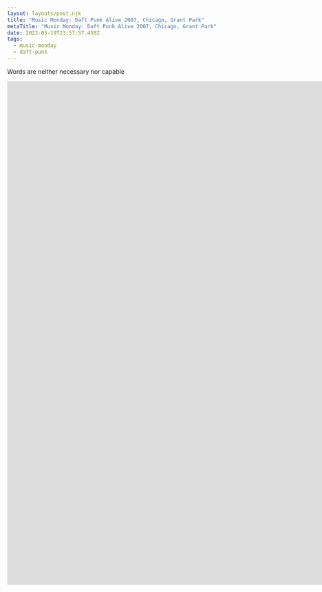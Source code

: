 ```yaml
---
layout: layouts/post.njk
title: "Music Monday: Daft Punk Alive 2007, Chicago, Grant Park"
metaTitle: "Music Monday: Daft Punk Alive 2007, Chicago, Grant Park"
date: 2022-05-19T23:57:57.458Z
tags:
  - music-monday
  - daft-punk
---
```

Words are neither necessary nor capable

<iframe width="2231" height="1169" src="https://www.youtube.com/embed/FsvmwR3rtoM" title="YouTube video player" frameborder="0" allow="accelerometer; autoplay; clipboard-write; encrypted-media; gyroscope; picture-in-picture" allowfullscreen></iframe>